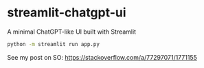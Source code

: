 # streamlit-chatgpt-ui
A minimal ChatGPT-like UI built with Streamlit

```bash
python -m streamlit run app.py 
```

See my post on SO: https://stackoverflow.com/a/77297071/1771155